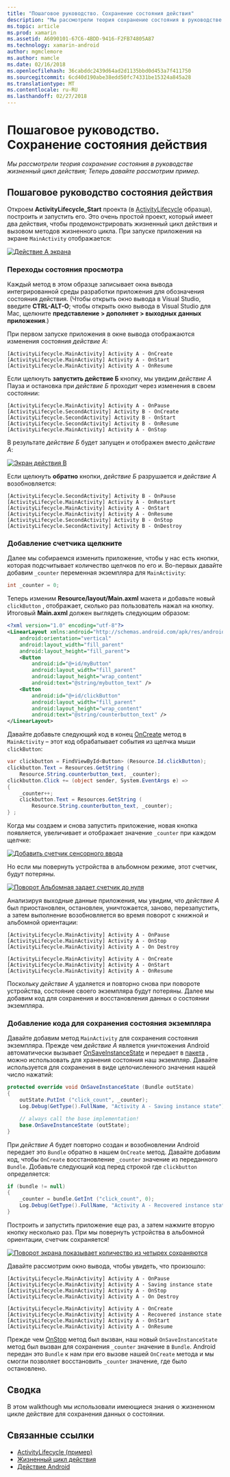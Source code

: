 ```yaml
---
title: "Пошаговое руководство. Сохранение состояния действия"
description: "Мы рассмотрели теория сохранение состояния в руководстве жизненный цикл действия; Теперь давайте рассмотрим пример."
ms.topic: article
ms.prod: xamarin
ms.assetid: A6090101-67C6-4BDD-9416-F2FB74805A87
ms.technology: xamarin-android
author: mgmclemore
ms.author: mamcle
ms.date: 02/16/2018
ms.openlocfilehash: 36cabddc2439d64ad2d1135bbd0d453a7f411750
ms.sourcegitcommit: 6cd40d190abe38edd50fc74331be15324a845a28
ms.translationtype: MT
ms.contentlocale: ru-RU
ms.lasthandoff: 02/27/2018
---
```

# <a name="walkthrough---saving-the-activity-state"></a>Пошаговое руководство. Сохранение состояния действия

_Мы рассмотрели теория сохранение состояния в руководстве жизненный цикл действия; Теперь давайте рассмотрим пример._

## <a name="activity-state-walkthrough"></a>Пошаговое руководство состояния действия

Откроем **ActivityLifecycle_Start** проекта (в [ActivityLifecycle](https://developer.xamarin.com/samples/monodroid/ActivityLifecycle) образца), построить и запустить его. Это очень простой проект, который имеет два действия, чтобы продемонстрировать жизненный цикл действия и вызовом методов жизненного цикла. При запуске приложения на экране `MainActivity` отображается: 

[ ![Действие А экрана](saving-state-images/01-activity-a-sml.png)](saving-state-images/01-activity-a.png)

### <a name="viewing-state-transitions"></a>Переходы состояния просмотра

Каждый метод в этом образце записывает окна вывода интегрированной среды разработки приложения для обозначения состояния действия. (Чтобы открыть окно вывода в Visual Studio, введите **CTRL-ALT-O**; чтобы открыть окно вывода в Visual Studio для Mac, щелкните **представление > дополняет > выходных данных приложения**.)

При первом запуске приложения в окне вывода отображаются изменения состояния *действие А*: 

```shell
[ActivityLifecycle.MainActivity] Activity A - OnCreate
[ActivityLifecycle.MainActivity] Activity A - OnStart
[ActivityLifecycle.MainActivity] Activity A - OnResume
```

Если щелкнуть **запустить действие Б** кнопку, мы увидим *действие А* Пауза и остановка при *действие Б* проходит через изменения в своем состоянии: 

```shell
[ActivityLifecycle.MainActivity] Activity A - OnPause
[ActivityLifecycle.SecondActivity] Activity B - OnCreate
[ActivityLifecycle.SecondActivity] Activity B - OnStart
[ActivityLifecycle.SecondActivity] Activity B - OnResume
[ActivityLifecycle.MainActivity] Activity A - OnStop
```

В результате *действие Б* будет запущен и отображен вместо *действие А*: 

[ ![Экран действия B](saving-state-images/02-activity-b-sml.png)](saving-state-images/02-activity-b.png)

Если щелкнуть **обратно** кнопки, *действие Б* разрушается и *действие А* возобновляется: 

```shell
[ActivityLifecycle.SecondActivity] Activity B - OnPause
[ActivityLifecycle.MainActivity] Activity A - OnRestart
[ActivityLifecycle.MainActivity] Activity A - OnStart
[ActivityLifecycle.MainActivity] Activity A - OnResume
[ActivityLifecycle.SecondActivity] Activity B - OnStop
[ActivityLifecycle.SecondActivity] Activity B - OnDestroy
```
### <a name="adding-a-click-counter"></a>Добавление счетчика щелкните

Далее мы собираемся изменить приложение, чтобы у нас есть кнопки, которая подсчитывает количество щелчков по его и. Во-первых давайте добавим `_counter` переменная экземпляра для `MainActivity`: 

```csharp
int _counter = 0;
```

Теперь изменим **Resource/layout/Main.axml** макета и добавьте новый `clickButton` , отображает, сколько раз пользователь нажал на кнопку. Итоговый **Main.axml** должен выглядеть следующим образом: 

```xml
<?xml version="1.0" encoding="utf-8"?>
<LinearLayout xmlns:android="http://schemas.android.com/apk/res/android"
    android:orientation="vertical"
    android:layout_width="fill_parent"
    android:layout_height="fill_parent">
    <Button
        android:id="@+id/myButton"
        android:layout_width="fill_parent"
        android:layout_height="wrap_content"
        android:text="@string/mybutton_text" />
    <Button
        android:id="@+id/clickButton"
        android:layout_width="fill_parent"
        android:layout_height="wrap_content"
        android:text="@string/counterbutton_text" />
</LinearLayout>
```

Давайте добавьте следующий код в конец [OnCreate](https://developer.xamarin.com/api/member/Android.App.Activity.OnCreate/p/Android.OS.Bundle/) метод в `MainActivity` &ndash; этот код обрабатывает события из щелчка мыши `clickButton`:

```csharp
var clickbutton = FindViewById<Button> (Resource.Id.clickButton);
clickbutton.Text = Resources.GetString (
    Resource.String.counterbutton_text, _counter);
clickbutton.Click += (object sender, System.EventArgs e) =>
{
    _counter++;
    clickbutton.Text = Resources.GetString (
        Resource.String.counterbutton_text, _counter);
} ;
```

Когда мы создаем и снова запустить приложение, новая кнопка появляется, увеличивает и отображает значение `_counter` при каждом щелчке:

[![Добавить счетчик сенсорного ввода](saving-state-images/03-touched-sml.png)](saving-state-images/03-touched.png)

Но если мы повернуть устройства в альбомном режиме, этот счетчик, будут потеряны.

[ ![Поворот Альбомная задает счетчик до нуля](saving-state-images/05-rotate-nosave-sml.png)](saving-state-images/05-rotate-nosave.png)

Анализируя выходные данные приложения, мы увидим, что *действие А* был приостановлен, остановлен, уничтожается, заново, перезапустить, а затем выполнение возобновляется во время поворот с книжной и альбомной ориентации: 

```shell
[ActivityLifecycle.MainActivity] Activity A - OnPause
[ActivityLifecycle.MainActivity] Activity A - OnStop
[ActivityLifecycle.MainActivity] Activity A - On Destroy

[ActivityLifecycle.MainActivity] Activity A - OnCreate
[ActivityLifecycle.MainActivity] Activity A - OnStart
[ActivityLifecycle.MainActivity] Activity A - OnResume
```

Поскольку *действие А* удаляется и повторно снова при повороте устройства, состояние своего экземпляра будут потеряны. Далее мы добавим код для сохранения и восстановления данных о состоянии экземпляра.

### <a name="adding-code-to-preserve-instance-state"></a>Добавление кода для сохранения состояния экземпляра

Давайте добавим метод `MainActivity` для сохранения состояния экземпляра. Прежде чем *действие А* является уничтожения Android автоматически вызывает [OnSaveInstanceState](https://developer.xamarin.com/api/member/Android.App.Activity.OnSaveInstanceState/p/Android.OS.Bundle/) и передает в [пакета](https://developer.xamarin.com/api/type/Android.OS.Bundle/) , можно использовать для хранения состояния наш экземпляр. Давайте используется для сохранения в виде целочисленного значения нашей число нажатий:

```csharp
protected override void OnSaveInstanceState (Bundle outState)
{
    outState.PutInt ("click_count", _counter);
    Log.Debug(GetType().FullName, "Activity A - Saving instance state");

    // always call the base implementation!
    base.OnSaveInstanceState (outState);    
}
```

При *действие А* будет повторно создан и возобновлении Android передает это `Bundle` обратно в нашем `OnCreate` метод. Давайте добавим код, чтобы `OnCreate` восстановление `_counter` значение из переданного `Bundle`. Добавьте следующий код перед строкой где `clickbutton` определяется: 

```csharp
if (bundle != null)
{
    _counter = bundle.GetInt ("click_count", 0);
    Log.Debug(GetType().FullName, "Activity A - Recovered instance state");
}
```

Построить и запустить приложение еще раз, а затем нажмите вторую кнопку несколько раз. При мы повернуть устройства в альбомной ориентации, счетчик сохраняется!

[ ![Поворот экрана показывает количество из четырех сохраняются](saving-state-images/06-rotate-save-sml.png)](saving-state-images/06-rotate-save.png)


Давайте рассмотрим окно вывода, чтобы увидеть, что произошло:
    
```shell
[ActivityLifecycle.MainActivity] Activity A - OnPause
[ActivityLifecycle.MainActivity] Activity A - Saving instance state
[ActivityLifecycle.MainActivity] Activity A - OnStop
[ActivityLifecycle.MainActivity] Activity A - On Destroy

[ActivityLifecycle.MainActivity] Activity A - OnCreate
[ActivityLifecycle.MainActivity] Activity A - Recovered instance state
[ActivityLifecycle.MainActivity] Activity A - OnStart
[ActivityLifecycle.MainActivity] Activity A - OnResume
``` 

Прежде чем [OnStop](https://developer.xamarin.com/api/member/Android.App.Activity.OnStop/) метод был вызван, наш новый `OnSaveInstanceState` метод был вызван для сохранения `_counter` значение в `Bundle`. Android передан это `Bundle` к нам при его вызове нашей `OnCreate` метода и мы смогли позволяет восстановить `_counter` значение, где было остановлено.


## <a name="summary"></a>Сводка

В этом walkthough мы использовали имеющиеся знания о жизненном цикле действие для сохранения данных о состоянии. 



## <a name="related-links"></a>Связанные ссылки

- [ActivityLifecycle (пример)](https://developer.xamarin.com/samples/monodroid/ActivityLifecycle)
- [Жизненный цикл действия](~/android/app-fundamentals/activity-lifecycle/index.md)
- [Действие Android](https://developer.xamarin.com/api/type/Android.App.Activity/)

